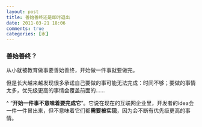 ```yaml
---
layout: post
title: 善始善终还是即时退出
date: 2011-03-21 18:06
comments: true
categories: [水]
---
```

<h3>善始善终？</h3>
从小就被教育做事要善始善终，开始做一件事就要做完。

但是长大越来越发现很多承诺自己要做的事可能无法完成：时间不够；要做的事情太多，优先级更高的事情会覆盖前面的……

^ “﻿<strong>开始一件事不意味着要完成它</strong>”。它说在现在的互联网企业里，开发者的idea会一件一件冒出来，但不意味着它们都<strong>需要被实现</strong>，因为会不断有优先级更高的事情。